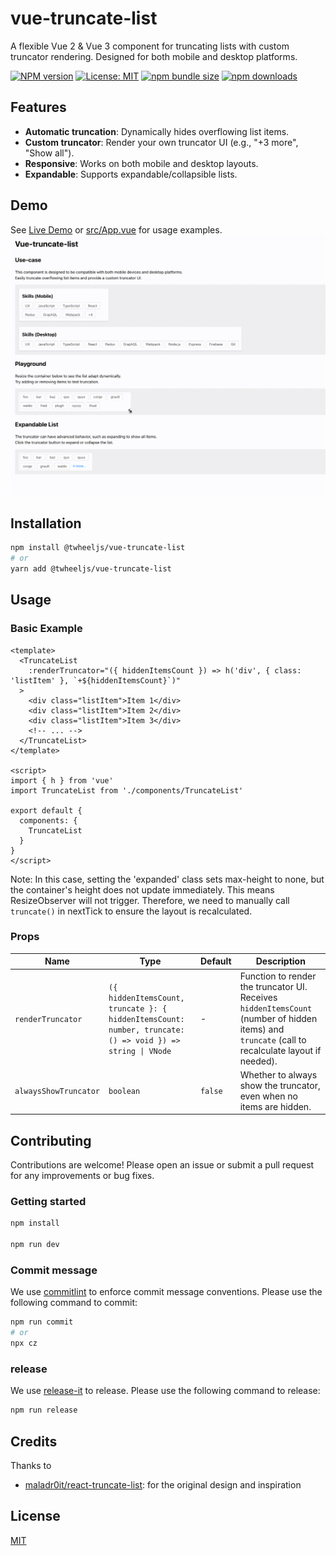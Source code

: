 # vue-truncate-list

A flexible Vue 2 & Vue 3 component for truncating lists with custom truncator rendering. Designed for both mobile and desktop platforms.

[![NPM version](https://img.shields.io/npm/v/@twheeljs/vue-truncate-list.svg?style=flat)](https://www.npmjs.com/package/@twheeljs/vue-truncate-list)
[![License: MIT](https://img.shields.io/badge/License-MIT-yellow.svg)](./LICENSE)
[![npm bundle size](https://img.shields.io/bundlephobia/minzip/@twheeljs/vue-truncate-list?label=size)](https://bundlephobia.com/package/@twheeljs/vue-truncate-list)
[![npm downloads](https://img.shields.io/npm/dm/@twheeljs/vue-truncate-list.svg?label=downloads)](https://www.npmjs.com/package/@twheeljs/vue-truncate-list)

## Features

- **Automatic truncation**: Dynamically hides overflowing list items.
- **Custom truncator**: Render your own truncator UI (e.g., "+3 more", "Show all").
- **Responsive**: Works on both mobile and desktop layouts.
- **Expandable**: Supports expandable/collapsible lists.

## Demo

See [Live Demo](https://twheeljs.github.io/vue-truncate-list/) or [src/App.vue](src/App.vue) for usage examples.
![demo](./docs/demo.gif)

## Installation

```sh
npm install @twheeljs/vue-truncate-list
# or
yarn add @twheeljs/vue-truncate-list
```

## Usage

### Basic Example

```vue
<template>
  <TruncateList
    :renderTruncator="({ hiddenItemsCount }) => h('div', { class: 'listItem' }, `+${hiddenItemsCount}`)"
  >
    <div class="listItem">Item 1</div>
    <div class="listItem">Item 2</div>
    <div class="listItem">Item 3</div>
    <!-- ... -->
  </TruncateList>
</template>

<script>
import { h } from 'vue'
import TruncateList from './components/TruncateList'

export default {
  components: {
    TruncateList
  }
}
</script>
```

Note: In this case, setting the 'expanded' class sets max-height to none, but the container's height does not update immediately. This means ResizeObserver will not trigger.
Therefore, we need to manually call `truncate()` in nextTick to ensure the layout is recalculated.

### Props

| Name                  | Type                                                                                                      | Default | Description                                                                                                                                      |
|-----------------------|-----------------------------------------------------------------------------------------------------------|---------|--------------------------------------------------------------------------------------------------------------------------------------------------|
| `renderTruncator`     | `({ hiddenItemsCount, truncate }: { hiddenItemsCount: number, truncate: () => void }) => string \| VNode` | -       | Function to render the truncator UI. Receives `hiddenItemsCount` (number of hidden items) and `truncate` (call to recalculate layout if needed). |
| `alwaysShowTruncator` | `boolean`                                                                                                 | `false` | Whether to always show the truncator, even when no items are hidden.                                                                             |


## Contributing

Contributions are welcome! Please open an issue or submit a pull request for any improvements or bug fixes.

### Getting started
```sh
npm install

npm run dev
```

### Commit message

We use [commitlint](https://commitlint.js.org/) to enforce commit message conventions. Please use the following command to commit:
```sh
npm run commit
# or
npx cz
```

### release

We use [release-it](https://github.com/release-it/release-it) to release. Please use the following command to release:
```sh
npm run release
```

## Credits

Thanks to
- [maladr0it/react-truncate-list](https://github.com/maladr0it/react-truncate-list): for the original design and inspiration

## License

[MIT](./LICENSE)